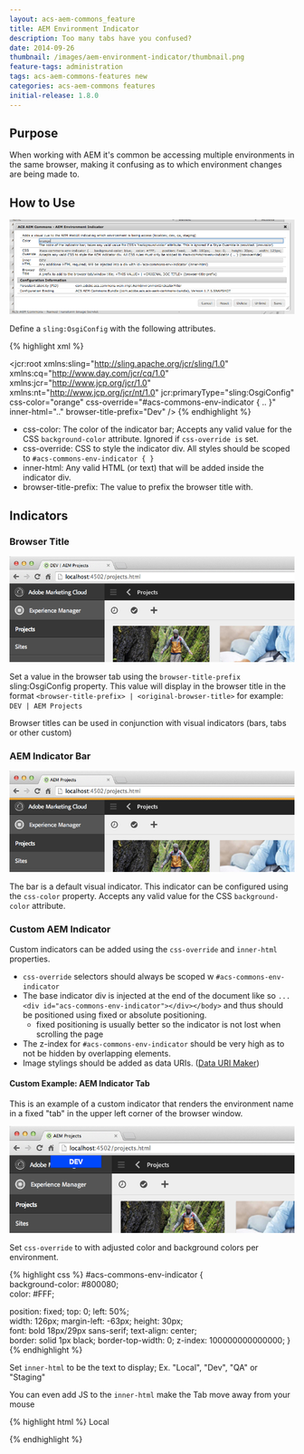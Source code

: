 ```yaml
---
layout: acs-aem-commons_feature
title: AEM Environment Indicator
description: Too many tabs have you confused?
date: 2014-09-26	
thumbnail: /images/aem-environment-indicator/thumbnail.png
feature-tags: administration
tags: acs-aem-commons-features new
categories: acs-aem-commons features
initial-release: 1.8.0
---
```


## Purpose

When working with AEM it's common be accessing multiple environments in the same browser, making it confusing as to which environment changes are being made to.

## How to Use

![image](/acs-aem-commons/images/aem-environment-indicator/osgi-config.png)

Define a `sling:OsgiConfig` with the following attributes.

{% highlight xml %}
<?xml version="1.0" encoding="UTF-8"?>
<jcr:root xmlns:sling="http://sling.apache.org/jcr/sling/1.0" xmlns:cq="http://www.day.com/jcr/cq/1.0" xmlns:jcr="http://www.jcp.org/jcr/1.0" xmlns:nt="http://www.jcp.org/jcr/nt/1.0"
    jcr:primaryType="sling:OsgiConfig"
    css-color="orange"
    css-override="#acs-commons-env-indicator { .. }"
    inner-html=".."
    browser-title-prefix="Dev"
    />
{% endhighlight %}

* css-color: The color of the indicator bar; Accepts any valid value for the CSS `background-color` attribute. Ignored if `css-override is` set.
* css-override: CSS to style the indicator div. All styles should be scoped to `#acs-commons-env-indicator { }`
* inner-html: Any valid HTML (or text) that will be added inside the indicator div.
* browser-title-prefix: The value to prefix the browser title with.

## Indicators

### Browser Title

![image](/acs-aem-commons/images/aem-environment-indicator/browser-title.png)

Set a value in the browser tab using the `browser-title-prefix` sling:OsgiConfig property. This value will display in the browser title in the format `<browser-title-prefix> | <original-browser-title>` for example: `DEV | AEM Projects`

Browser titles can be used in conjunction with visual indicators (bars, tabs or other custom)

### AEM Indicator Bar 

![image](/acs-aem-commons/images/aem-environment-indicator/default-indicator-bar.png)

The bar is a default visual indicator. This indicator can be configured using the `css-color` property. Accepts any valid value for the CSS `background-color` attribute.


### Custom AEM Indicator

Custom indicators can be added using the `css-override` and `inner-html` properties.

* `css-override` selectors should always be scoped w `#acs-commons-env-indicator`
* The base indicator div is injected at the end of the document like so  `... <div id="acs-commons-env-indicator"></div></body>` and thus should be positioned using fixed or absolute positioning. 
   * fixed positioning is usually better so the indicator is not lost when scrolling the page
* The z-index for `#acs-commons-env-indicator` should be very high as to not be hidden by overlapping elements.
* Image stylings should be added as data URIs. ([Data URI Maker](http://dataurl.net/#dataurlmaker))


#### Custom Example: AEM Indicator Tab

This is an example of a custom indicator that renders the environment name in a fixed "tab" in the upper left corner of the browser window.

![image](/acs-aem-commons/images/aem-environment-indicator/tab-indicator.png)

Set `css-override` to with adjusted color and background colors per environment.

{% highlight css %}
#acs-commons-env-indicator { 	
background-color: #800080;  	
color: #FFF;  
	
position: fixed; 
top: 0; 
left: 50%;	
width: 126px; 
margin-left: -63px;
height: 30px;  	
font: bold 18px/29px sans-serif;
text-align: center; 	 	
border: solid 1px black;
border-top-width: 0;
z-index: 100000000000000; 
}
{% endhighlight %}

Set `inner-html` to be the text to display; Ex. "Local", "Dev", "QA" or "Staging"

You can even add JS to the `inner-html` make the Tab move away from your mouse

{% highlight html %}
Local
<script>
document.getElementById('acs-commons-env-indicator').onmouseover = function() { 
	if(this.style.left === '50%') {
		this.style.left = '25%';
	} else {
		this.style.left = '50%';
	}
};
</script>
{% endhighlight %}


